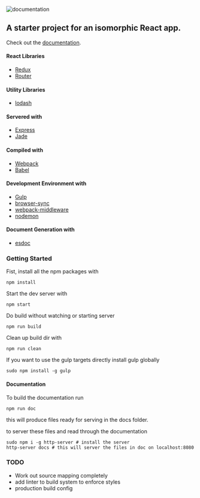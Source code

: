 ![documentation](https://doc.esdoc.org/github.com/Alex-Aralis/isomorphic-react-redux-router/badge.svg)


## A starter project for an isomorphic React app.

Check out the [documentation](https://doc.esdoc.org/github.com/Alex-Aralis/isomorphic-react-redux-router/).

#### React Libraries
- [Redux](https://github.com/reactjs/redux)
- [Router](https://github.com/reactjs/react-router)

#### Utility Libraries
- [lodash](https://lodash.com/)

#### Servered with
- [Express](https://expressjs.com/)
- [Jade](http://jade-lang.com/)

#### Compiled with
- [Webpack](https://webpack.github.io/)
- [Babel](https://babeljs.io/)

#### Development Environment with
- [Gulp](http://gulpjs.com/)
- [browser-sync](https://www.browsersync.io/)
- [webpack-middleware](https://github.com/kriasoft/webpack-middleware)
- [nodemon](https://github.com/remy/nodemon)

#### Document Generation with
- [esdoc](https://esdoc.org/)


### Getting Started

Fist, install all the npm packages with

```shell
npm install
```

Start the dev server with

```shell
npm start
```

Do build without watching or starting server

```shell
npm run build
```

Clean up build dir with

```shell
npm run clean
```

If you want to use the gulp targets directly install gulp globally

```shell
sudo npm install -g gulp
```


#### Documentation
To build the documentation run

```shell
npm run doc
```

this will produce files ready for serving in the docs folder.

to server these files and read through the documentation

```shell
sudo npm i -g http-server # install the server
http-server docs # this will server the files in doc on localhost:8080
```

### TODO
- Work out source mapping completely
- add linter to build system to enforce styles
- production build config

